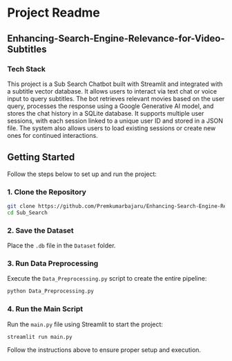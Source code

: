 # Project Readme

## Enhancing-Search-Engine-Relevance-for-Video-Subtitles

### Tech Stack
This project is a Sub Search Chatbot built with Streamlit and integrated with a subtitle vector database. It allows users to interact via text chat or voice input to query subtitles. The bot retrieves relevant movies based on the user query, processes the response using a Google Generative AI model, and stores the chat history in a SQLite database. It supports multiple user sessions, with each session linked to a unique user ID and stored in a JSON file. The system also allows users to load existing sessions or create new ones for continued interactions.

## Getting Started

Follow the steps below to set up and run the project:

### 1. Clone the Repository
```bash
git clone https://github.com/Premkumarbajaru/Enhancing-Search-Engine-Relevance-for-Video-Subtitles.git
cd Sub_Search
```

### 2. Save the Dataset
Place the `.db` file in the `Dataset` folder.

### 3. Run Data Preprocessing
Execute the `Data_Preprocessing.py` script to create the entire pipeline:
```bash
python Data_Preprocessing.py
```

### 4. Run the Main Script
Run the `main.py` file using Streamlit to start the project:
```bash
streamlit run main.py
```

Follow the instructions above to ensure proper setup and execution.
